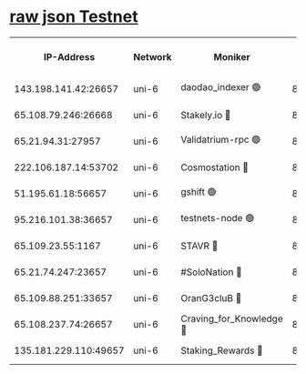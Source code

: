 [raw json Testnet](https://rpc-check.junot.stavr.tech/junot/rpc-junot-result.json)
=


<table><tr><th>IP-Address</th><th>Network</th><th>Moniker</th><th>Latest Block Height</th><th>Earliest Block Height</th><th>Catching Up</th><th>Tx Index</th><th>Voting Power</th><th>Scan Time</th></tr><tr><td>143.198.141.42:26657</td><td>uni-6</td><td>daodao_indexer 🟢</td><td>8412626</td><td>1</td><td>False</td><td>off</td><td>0</td><td>2024-02-28T18:58:55.580074194UTC</td></tr><tr><td>65.108.79.246:26668</td><td>uni-6</td><td>Stakely.io 🔴</td><td>8412622</td><td>1570872</td><td>False</td><td>on</td><td>11</td><td>2024-02-28T18:58:45.297546197UTC</td></tr><tr><td>65.21.94.31:27957</td><td>uni-6</td><td>Validatrium-rpc 🟢</td><td>8412620</td><td>2943363</td><td>False</td><td>on</td><td>0</td><td>2024-02-28T18:58:40.911429238UTC</td></tr><tr><td>222.106.187.14:53702</td><td>uni-6</td><td>Cosmostation 🔴</td><td>8412619</td><td>7473037</td><td>False</td><td>on</td><td>109003</td><td>2024-02-28T18:58:38.542564429UTC</td></tr><tr><td>51.195.61.18:56657</td><td>uni-6</td><td>gshift 🟢</td><td>8412615</td><td>7691417</td><td>False</td><td>on</td><td>0</td><td>2024-02-28T18:58:27.384092898UTC</td></tr><tr><td>95.216.101.38:36657</td><td>uni-6</td><td>testnets-node 🟢</td><td>8412623</td><td>8116304</td><td>False</td><td>on</td><td>0</td><td>2024-02-28T18:58:47.665391739UTC</td></tr><tr><td>65.109.23.55:1167</td><td>uni-6</td><td>STAVR 🔴</td><td>8412624</td><td>8207211</td><td>False</td><td>off</td><td>6054</td><td>2024-02-28T18:58:52.080040823UTC</td></tr><tr><td>65.21.74.247:23657</td><td>uni-6</td><td>#SoloNation 🔴</td><td>8412625</td><td>8237483</td><td>False</td><td>on</td><td>112</td><td>2024-02-28T18:58:54.712791513UTC</td></tr><tr><td>65.109.88.251:33657</td><td>uni-6</td><td>OranG3cluB 🔴</td><td>8397706</td><td>8297813</td><td>False</td><td>on</td><td>11</td><td>2024-02-28T18:59:00.003231346UTC</td></tr><tr><td>65.108.237.74:26657</td><td>uni-6</td><td>Craving_for_Knowledge 🔴</td><td>8412624</td><td>8388763</td><td>False</td><td>on</td><td>9004</td><td>2024-02-28T18:58:52.380585211UTC</td></tr><tr><td>135.181.229.110:49657</td><td>uni-6</td><td>Staking_Rewards 🔴</td><td>8412626</td><td>8388763</td><td>False</td><td>on</td><td>1008</td><td>2024-02-28T18:59:00.331303865UTC</td></tr></table>